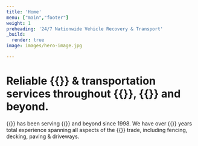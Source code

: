 ```yaml
---
title: 'Home'
menu: ["main","footer"]
weight: 1
preheading: '24/7 Nationwide Vehicle Recovery & Transport'
_build:
  render: true
image: images/hero-image.jpg

---
```


# Reliable **{{<industry>}} &amp; transportation services** throughout **{{<towncity>}}**, {{<county>}} and beyond.

{{<fullname>}} has been serving {{<towncity>}} and beyond since 1998. We have over {{<years>}} years total experience spanning all aspects of the {{<industry>}} trade, including fencing, decking, paving & driveways.

